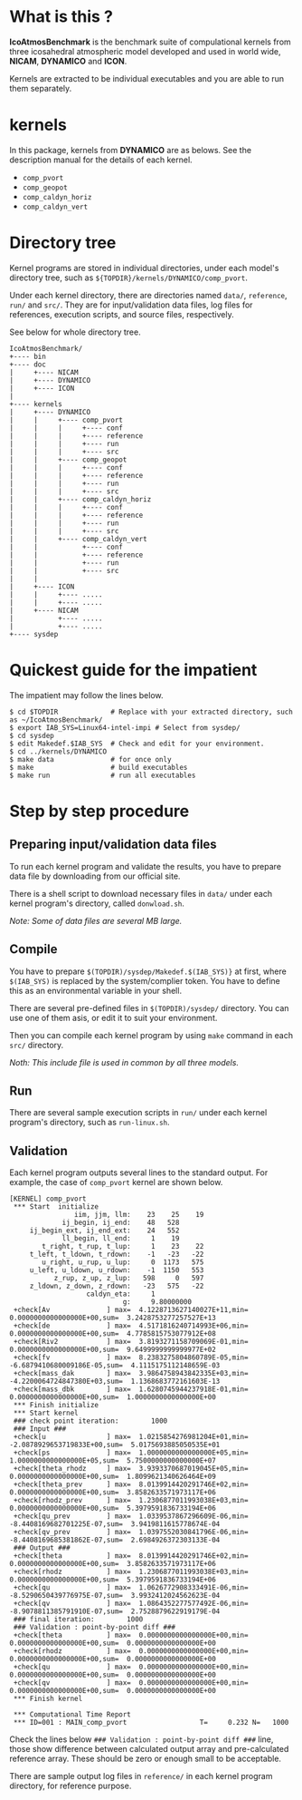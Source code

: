 # What is this ? #

**IcoAtmosBenchmark** is the benchmark suite of compulational kernels from
three icosahedral atmospheric model developed and used in world wide,
**NICAM**, **DYNAMICO** and **ICON**.

Kernels are extracted to be individual executables and you are able to
run them separately.

# kernels #

In this package, kernels from **DYNAMICO** are as belows.
See the description manual for the details of each kernel.

* `comp_pvort`
* `comp_geopot`
* `comp_caldyn_horiz`
* `comp_caldyn_vert`

# Directory tree #

Kernel programs are stored in individual directories,
under each model's directory tree, such as
 `${TOPDIR}/kernels/DYNAMICO/comp_pvort`.

Under each kernel directory, there are directories named
`data/`, `reference`, `run/` and `src/`.
They are for input/validation data files, log files for references,
execution scripts, and source files, respectively.

See below for whole directory tree.





    IcoAtmosBenchmark/
    +---- bin
    +---- doc
    |     +---- NICAM
    |     +---- DYNAMICO
    |     +---- ICON
    |
    +---- kernels
    |     +---- DYNAMICO
    |     |     +---- comp_pvort
    |     |     |     +---- conf
    |     |     |     +---- reference
    |     |     |     +---- run
    |     |     |     +---- src
    |     |     +---- comp_geopot
    |     |     |     +---- conf
    |     |     |     +---- reference
    |     |     |     +---- run
    |     |     |     +---- src
    |     |     +---- comp_caldyn_horiz
    |     |     |     +---- conf
    |     |     |     +---- reference
    |     |     |     +---- run
    |     |     |     +---- src
    |     |     +---- comp_caldyn_vert
    |     |           +---- conf
    |     |           +---- reference
    |     |           +---- run
    |     |           +---- src
    |     |
    |     +---- ICON
    |     |     +---- .....
    |     |     +---- .....
    |     +---- NICAM
    |           +---- .....
    |           +---- .....
    +---- sysdep



# Quickest guide for the impatient #

The impatient may follow the lines below.

    $ cd $TOPDIR             # Replace with your extracted directory, such as ~/IcoAtmosBenchmark/
    $ export IAB_SYS=Linux64-intel-impi # Select from sysdep/
    $ cd sysdep
    $ edit Makedef.$IAB_SYS  # Check and edit for your environment.
    $ cd ../kernels/DYNAMICO
    $ make data              # for once only
    $ make                   # build executables
    $ make run               # run all executables


# Step by step procedure #

## Preparing input/validation data files ##

To run each kernel program and validate the results, you have to prepare
data file by downloading from our official site.

There is a shell script to download necessary files in `data/` under each
kernel program's directory, called `donwload.sh`.

*Note: Some of data files are several MB large.*


## Compile ##


You have to prepare `$(TOPDIR)/sysdep/Makedef.$(IAB_SYS)}` at first,
where `$(IAB_SYS)` is replaced by the system/complier
token. You have to define this as an environmental variable in your
shell.

There are several pre-defined files in `$(TOPDIR)/sysdep/` directory.
You can use one of them asis, or edit it to suit your environment.

Then you can compile each kernel program by using `make` command in each
`src/` directory.

*Noth: This include file is used in common by all three models.*

## Run ##

There are several sample execution scripts in `run/` under each kernel
program's directory, such as `run-linux.sh`.

## Validation ##

Each kernel program outputs several lines to the standard output.
For example, the case of `comp_pvort` kernel are shown below.


    [KERNEL] comp_pvort
     *** Start  initialize
                    iim, jjm, llm:    23    25    19
                 ij_begin, ij_end:    48   528
         ij_begin_ext, ij_end_ext:    24   552
                 ll_begin, ll_end:     1    19
            t_right, t_rup, t_lup:     1    23    22
         t_left, t_ldown, t_rdown:    -1   -23   -22
            u_right, u_rup, u_lup:     0  1173   575
         u_left, u_ldown, u_rdown:    -1  1150   553
               z_rup, z_up, z_lup:   598     0   597
         z_ldown, z_down, z_rdown:   -23   575   -22
                       caldyn_eta:     1
                                g:     9.80000000
     +check[Av              ] max=  4.1228713627140027E+11,min=  0.0000000000000000E+00,sum=  3.2428753277257527E+13
     +check[de              ] max=  4.5171816240714993E+06,min=  0.0000000000000000E+00,sum=  4.7785815753077912E+08
     +check[Riv2            ] max=  3.8193271158709069E-01,min=  0.0000000000000000E+00,sum=  9.6499999999999977E+02
     +check[fv              ] max=  8.2383275804860789E-05,min= -6.6879410680009186E-05,sum=  4.1115175112148659E-03
     +check[mass_dak        ] max=  3.9864758943842335E+03,min= -4.2200064724847380E+03,sum=  1.1368683772161603E-13
     +check[mass_dbk        ] max=  1.6280745944237918E-01,min=  0.0000000000000000E+00,sum=  1.0000000000000000E+00
     *** Finish initialize
     *** Start kernel
     ### check point iteration:        1000
     ### Input ###
     +check[u               ] max=  1.0215854276981204E+01,min= -2.0878929653719833E+00,sum=  5.0175693885050535E+01
     +check[ps              ] max=  1.0000000000000000E+05,min=  1.0000000000000000E+05,sum=  5.7500000000000000E+07
     +check[theta_rhodz     ] max=  3.9393370687019045E+05,min=  0.0000000000000000E+00,sum=  1.8099621340626464E+09
     +check[theta_prev      ] max=  8.0139914420291746E+02,min=  0.0000000000000000E+00,sum=  3.8582633571973117E+06
     +check[rhodz_prev      ] max=  1.2306877011993038E+03,min=  0.0000000000000000E+00,sum=  5.3979591836733194E+06
     +check[qu_prev         ] max=  1.0339537867296609E-06,min= -8.4408169682701225E-07,sum=  3.9419811615778674E-04
     +check[qv_prev         ] max=  1.0397552030841796E-06,min= -8.4408169685381862E-07,sum=  2.6984926372303133E-04
     ### Output ###
     +check[theta           ] max=  8.0139914420291746E+02,min=  0.0000000000000000E+00,sum=  3.8582633571973117E+06
     +check[rhodz           ] max=  1.2306877011993038E+03,min=  0.0000000000000000E+00,sum=  5.3979591836733194E+06
     +check[qu              ] max=  1.0626772908333491E-06,min= -8.5290650439776975E-07,sum=  3.9932412024562623E-04
     +check[qv              ] max=  1.0864352277577492E-06,min= -8.9078811385791910E-07,sum=  2.7528879622919179E-04
     ### final iteration:        1000
     ### Validation : point-by-point diff ###
     +check[theta           ] max=  0.0000000000000000E+00,min=  0.0000000000000000E+00,sum=  0.0000000000000000E+00
     +check[rhodz           ] max=  0.0000000000000000E+00,min=  0.0000000000000000E+00,sum=  0.0000000000000000E+00
     +check[qu              ] max=  0.0000000000000000E+00,min=  0.0000000000000000E+00,sum=  0.0000000000000000E+00
     +check[qv              ] max=  0.0000000000000000E+00,min=  0.0000000000000000E+00,sum=  0.0000000000000000E+00
     *** Finish kernel
    
     *** Computational Time Report
     *** ID=001 : MAIN_comp_pvort                  T=     0.232 N=   1000


Check the lines below `### Validation : point-by-point diff ###` line,
those show difference between calculated output array and pre-calculated reference array.
These should be zero or enough small to be acceptable.

There are sample output log files in `reference/` in each kernel program
directory, for reference purpose.
